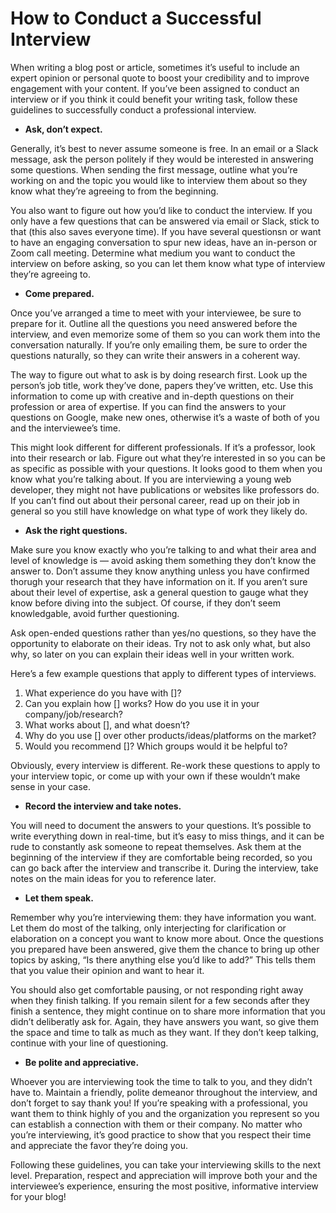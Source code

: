 # How to Conduct a Successful Interview

When writing a blog post or article, sometimes it’s useful to include an expert opinion or personal quote to boost your credibility and to improve engagement with your content. If you’ve been assigned to conduct an interview or if you think it could benefit your writing task, follow these guidelines to successfully conduct a professional interview.

- **Ask, don’t expect.**

Generally, it’s best to never assume someone is free. In an email or a Slack message, ask the person politely if they would be interested in answering some questions. When sending the first message, outline what you’re working on and the topic you would like to interview them about so they know what they’re agreeing to from the beginning.

You also want to figure out how you’d like to conduct the interview. If you only have a few questions that can be answered via email or Slack, stick to that (this also saves everyone time). If you have several questionsn or want to have an engaging conversation to spur new ideas, have an in-person or Zoom call meeting. Determine what medium you want to conduct the interview on before asking, so you can let them know what type of interview they’re agreeing to.

- **Come prepared.**

Once you’ve arranged a time to meet with your interviewee, be sure to prepare for it. Outline all the questions you need answered before the interview, and even memorize some of them so you can work them into the conversation naturally. If you’re only emailing them, be sure to order the questions naturally, so they can write their answers in a coherent way.

The way to figure out what to ask is by doing research first. Look up the person’s job title, work they’ve done, papers they’ve written, etc. Use this information to come up with creative and in-depth questions on their profession or area of expertise. If you can find the answers to your questions on Google, make new ones, otherwise it’s a waste of both of you and the interviewee’s time.

This might look different for different professionals. If it’s a professor, look into their research or lab. Figure out what they’re interested in so you can be as specific as possible with your questions. It looks good to them when you know what you’re talking about. If you are interviewing a young web developer, they might not have publications or websites like professors do. If you can’t find out about their personal career, read up on their job in general so you still have knowledge on what type of work they likely do.

- **Ask the right questions.**

Make sure you know exactly who you’re talking to and what their area and level of knowledge is — avoid asking them something they don’t know the answer to. Don’t assume they know anything unless you have confirmed thorugh your research that they have information on it. If you aren’t sure about their level of expertise, ask a general question to gauge what they know before diving into the subject. Of course, if they don’t seem knowledgable, avoid further questioning.

Ask open-ended questions rather than yes/no questions, so they have the opportunity to elaborate on their ideas. Try not to ask only what, but also why, so later on you can explain their ideas well in your written work.

Here’s a few example questions that apply to different types of interviews.

1. What experience do you have with []?
2. Can you explain how [] works? How do you use it in your company/job/research?
3. What works about [], and what doesn’t?
4. Why do you use [] over other products/ideas/platforms on the market?
5. Would you recommend []? Which groups would it be helpful to?

Obviously, every interview is different. Re-work these questions to apply to your interview topic, or come up with your own if these wouldn’t make sense in your case.

- **Record the interview and take notes.**

You will need to document the answers to your questions. It’s possible to write everything down in real-time, but it’s easy to miss things, and it can be rude to constantly ask someone to repeat themselves. Ask them at the beginning of the interview if they are comfortable being recorded, so you can go back after the interview and transcribe it. During the interview, take notes on the main ideas for you to reference later.

- **Let them speak.**

Remember why you’re interviewing them: they have information you want. Let them do most of the talking, only interjecting for clarification or elaboration on a concept you want to know more about. Once the questions you prepared have been answered, give them the chance to bring up other topics by asking, “Is there anything else you’d like to add?” This tells them that you value their opinion and want to hear it.

You should also get comfortable pausing, or not responding right away when they finish talking. If you remain silent for a few seconds after they finish a sentence, they might continue on to share more information that you didn’t deliberatly ask for. Again, they have answers you want, so give them the space and time to talk as much as they want. If they don’t keep talking, continue with your line of questioning.

- **Be polite and appreciative.**

Whoever you are interviewing took the time to talk to you, and they didn’t have to. Maintain a friendly, polite demeanor throughout the interview, and don’t forget to say thank you! If you’re speaking with a professional, you want them to think highly of you and the organization you represent so you can establish a connection with them or their company. No matter who you’re interviewing, it’s good practice to show that you respect their time and appreciate the favor they’re doing you.

Following these guidelines, you can take your interviewing skills to the next level. Preparation, respect and appreciation will improve both your and the interviewee’s experience, ensuring the most positive, informative interview for your blog!
